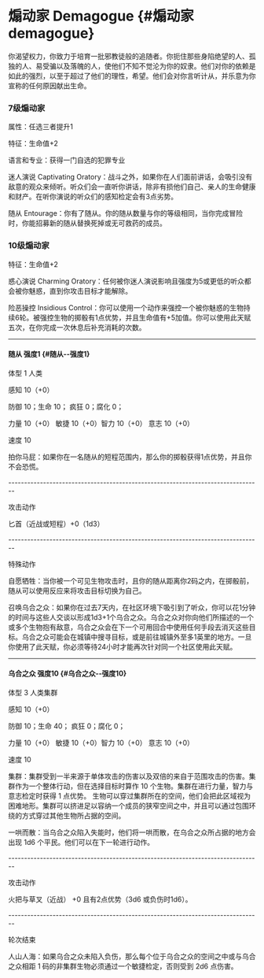 # 煽动家 Demagogue {#煽动家demagogue}

你渴望权力，你致力于培育一批邪教徒般的追随者。你扼住那些身陷绝望的人、孤独的人、易受骗以及落魄的人，使他们不知不觉沦为你的奴隶。他们对你的依赖是如此的强烈，以至于超过了他们的理性，希望。他们会对你言听计从，并乐意为你宣称的任何原因献出生命。

### 7级煽动家

属性：任选三者提升1

特征：生命值+2

语言和专业：获得一门自选的犯罪专业

迷人演说 Captivating
Oratory：战斗之外，如果你在人们面前讲话，会吸引没有敌意的观众来倾听。听众们会一直听你讲话，除非有损他们自己、亲人的生命健康和财产。在听你演说的听众们的感知检定会有3点劣势。

随从
Entourage：你有了随从。你的随从数量与你的等级相同，当你完成冒险时，你能招募新的随从替换死掉或无可救药的成员。

### 10级煽动家

特征：生命值+2

惑心演说 Charming
Oratory：任何被你迷人演说影响且强度为5或更低的听众都会被你魅惑，直到你攻击目标才能解除。

险恶操控 Insidious
Control：你可以使用一个动作来强控一个被你魅惑的生物持续6轮。被强控生物的掷骰有1点优势，并且生命值有+5加值。你可以使用此天赋五次，在你完成一次休息后补充消耗的次数。

------------------------------------------------------------------------

#### **随从** 强度1 {#随从--强度1}

体型 1 人类

感知 10（+0）

防御 10；生命 10； 疯狂 0；腐化 0；

力量 10（+0） 敏捷 10（+0）智力 10（+0） 意志 10（+0）

速度 10

拍你马屁：如果你在一名随从的短程范围内，那么你的掷骰获得1点优势，并且你不会恐慌。

------------------------------------------------------------------------------\--

攻击动作

匕首（近战或短程）+0（1d3）

------------------------------------------------------------------------------\--

特殊动作

自愿牺牲：当你被一个可见生物攻击时，且你的随从距离你2码之内，在掷骰前，随从可以使用反应来将攻击目标切换为自己。

召唤乌合之众：如果你在过去7天内，在社区环境下吸引到了听众，你可以花1分钟的时间与这些人交谈以形成1d3+1个乌合之众。乌合之众对你向他们所描述的一个或多个生物抱有敌意，乌合之众会在下一个可用回合中使用任何手段去消灭这些目标。乌合之众可能会在城镇中搜寻目标，或是前往城镇外至多1英里的地方。一旦你使用了此天赋，你必须等待24小时才能再次针对同一个社区使用此天赋。

------------------------------------------------------------------------

#### **乌合之众** 强度10 {#乌合之众--强度10}

体型 3 人类集群

感知 10（+0）

防御 10；生命 40； 疯狂 0；腐化 0；

力量 10（+0） 敏捷 10（+0）智力 10（+0） 意志 10（+0）

速度 10

集群：集群受到一半来源于单体攻击的伤害以及双倍的来自于范围攻击的伤害。集群作为一个整体行动，但在选择目标时算作
10 个生物。集群在进行力量，智力与意志检定时获得 1 点优势。
生物可以穿过集群所在的空间，他们会把此区域视为困难地形。集群可以挤进足以容纳一个成员的狭窄空间之中，并且可以通过包围环绕的方式穿过其他生物所占据的空间。

一哄而散：当乌合之众陷入失能时，他们将一哄而散，在乌合之众所占据的地方会出现
1d6 个平民。他们可以在下一轮进行动作。

------------------------------------------------------------------------------\--

攻击动作

火把与草叉（近战） +0 且有2点优势（3d6 或负伤时1d6）。

------------------------------------------------------------------------------\--

轮次结束

人山人海：如果乌合之众未陷入负伤，那么每个位于乌合之众的空间之中或与乌合之众相距
1 码的非集群生物必须通过一个敏捷检定，否则受到 2d6 点伤害。
